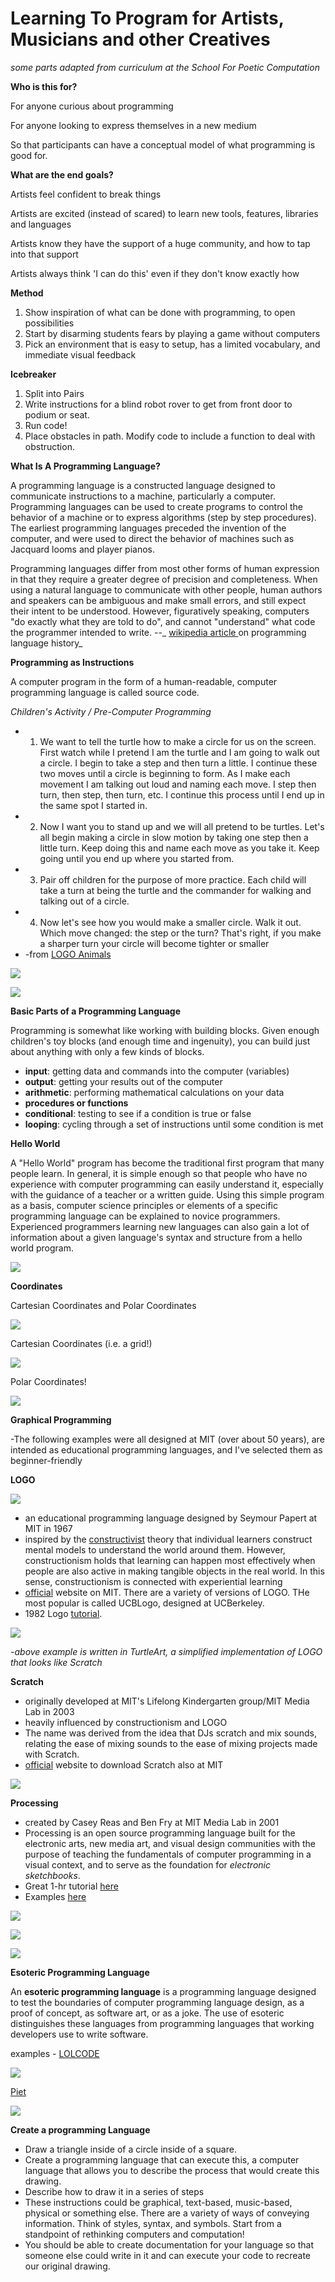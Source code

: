 # Learning To Program for Artists, Musicians and other Creatives

_some parts adapted from curriculum at the School For Poetic Computation_

**Who is this for?**

For anyone curious about programming

For anyone looking to express themselves in a new medium

So that participants can have a conceptual model of what programming is good for.

**What are the end goals?**

Artists feel confident to break things

Artists are excited (instead of scared) to learn new tools, features, libraries and languages

Artists know they have the support of a huge community, and how to tap into that support

Artists always think 'I can do this' even if they don't know exactly how

**Method**

1.  Show inspiration of what can be done with programming, to open possibilities
2.  Start by disarming students fears by playing a game without computers
3.  Pick an environment that is easy to setup, has a limited vocabulary, and immediate visual feedback

**Icebreaker**

1.  Split into Pairs
2.  Write instructions for a blind robot rover to get from front door to podium or seat.
3.  Run code!
4.  Place obstacles in path. Modify code to include a function to deal with obstruction.

**What Is A Programming Language?**

A programming language is a constructed language designed to communicate instructions to a machine, particularly a computer. Programming languages can be used to create programs to control the behavior of a machine or to express algorithms (step by step procedures). The earliest programming languages preceded the invention of the computer, and were used to direct the behavior of machines such as Jacquard looms and player pianos. 

Programming languages differ from most other forms of human expression in that they require a greater degree of precision and completeness. When using a natural language to communicate with other people, human authors and speakers can be ambiguous and make small errors, and still expect their intent to be understood. However, figuratively speaking, computers "do exactly what they are told to do", and cannot "understand" what code the programmer intended to write.  --_ [wikipedia article ](https://en.wikipedia.org/wiki/Programming_language)on programming language history_

**Programming as Instructions**

A computer program in the form of a human-readable, computer programming language is called source code. 

_Children's Activity / Pre-Computer Programming_

*   1. We want to tell the turtle how to make a circle for us on the screen. First watch while I pretend I am the turtle and I am going to walk out a circle. I begin to take a step and then turn a little. I continue these two moves until a circle is beginning to form. As I make each movement I am talking out loud and naming each move. I step then turn, then step, then turn, etc. I continue this process until I end up in the same spot I started in.
*   2. Now I want you to stand up and we will all pretend to be turtles. Let's all begin making a circle in slow motion by taking one step then a little turn. Keep doing this and name each move as you take it. Keep going until you end up where you started from.
*   3. Pair off children for the purpose of more practice. Each child will take a turn at being the turtle and the commander for walking and talking out of a circle.
*   4. Now let's see how you would make a smaller circle. Walk it out. Which move changed: the step or the turn? That's right, if you make a sharper turn your circle will become tighter or smaller
*   -from [LOGO Animals](http://el.media.mit.edu/logo-foundation/pubs/papers/animals/logo_animals.html)

![](https://dchtm6r471mui.cloudfront.net/hackpad.com_M7yVeLhW0L0_p.149896_1398344664104_10262165_10203529747664689_4160267545146171015_n.jpg)

![](https://dchtm6r471mui.cloudfront.net/hackpad.com_935Uui8LvlB_p.157611_1398386048863_photo%203.JPG)

**Basic Parts of a Programming Language**

Programming is somewhat like working with building blocks. Given enough children's toy blocks (and enough time and ingenuity), you can build just about anything with only a few kinds of blocks. 

*   **input**: getting data and commands into the computer (variables)
*   **output**: getting your results out of the computer
*   **arithmetic**: performing mathematical calculations on your data
*   **procedures or functions**
*   **conditional**: testing to see if a condition is true or false
*   **looping**: cycling through a set of instructions until some condition is met

**Hello World**

A "Hello World" program has become the traditional first program that many people learn. In general, it is simple enough so that people who have no experience with computer programming can easily understand it, especially with the guidance of a teacher or a written guide. Using this simple program as a basis, computer science principles or elements of a specific programming language can be explained to novice programmers. Experienced programmers learning new languages can also gain a lot of information about a given language's syntax and structure from a hello world program.

![](http://www.rarityguide.com/articles/content_images/1/academyfreshman/helloworld.gif)

**Coordinates**

Cartesian Coordinates and Polar Coordinates

![](http://www.bfoit.org/Intro_to_Programming/images/turtle_world.jpg)

Cartesian Coordinates (i.e. a grid!)

![](http://www.live-education.com/live-education/img/7thGrLessonAlgebra2.gif)

Polar Coordinates!

![](http://www.marriedtothesea.com/042010/logo-version-1.gif)

**Graphical Programming**

-The following examples were all designed at MIT (over about 50 years), are intended as educational programming languages, and I've selected them as beginner-friendly

**LOGO**

![](http://home.messiah.edu/~deroos/csc171/LogoLab/LogoHelp/logosqr1.jpg)

*   an educational programming language designed by Seymour Papert at MIT in 1967
*   inspired by the [constructivist](http://en.wikipedia.org/wiki/Constructivism_(learning_theory)) theory that individual learners construct mental models to understand the world around them. However, constructionism holds that learning can happen most effectively when people are also active in making tangible objects in the real world. In this sense, constructionism is connected with experiential learning
*   [official](http://el.media.mit.edu/logo-foundation/logo/programming.html) website on MIT. There are a variety of versions of LOGO. THe most popular is called UCBLogo, designed at UCBerkeley.
*   1982 Logo [tutorial](http://applelogointroduction.wikispaces.com/home).

![](http://en.flossmanuals.net/turtle-art/ch012_shapes-and-spectrum/_booki/turtle-art/static/OLPC_simple-TuteLearningWithTurtleArt-Turtle_Art_img_45-en.jpg)

_-above example is written in TurtleArt, a simplified implementation of LOGO that looks like Scratch_

**Scratch**

*   originally developed at MIT's Lifelong Kindergarten group/MIT Media Lab in 2003
*   heavily influenced by constructionism and LOGO
*   The name was derived from the idea that DJs scratch and mix sounds, relating the ease of mixing sounds to the ease of mixing projects made with Scratch.
*   [official](https://scratch.mit.edu/) website to download Scratch also at MIT

![](http://progopedia.com/static/upload_img/2010/01/09/hw.png)

**Processing**

*   created by Casey Reas and Ben Fry at MIT Media Lab in 2001
*   Processing is an open source programming language built for the electronic arts, new media art, and visual design communities with the purpose of teaching the fundamentals of computer programming in a visual context, and to serve as the foundation for _electronic_ _sketchbooks_. 
*   Great 1-hr tutorial [here](http://hello.processing.org/)
*   Examples [here](http://www.processing.org/exhibition/)

![](https://m1.behance.net/rendition/modules/99663657/disp/1bc837b6ef7f1a92a21b4561d00392fe.jpg)

![](http://reas.com/cave/reas_cave_3.jpg)

![](http://phillipstearns.files.wordpress.com/2013/12/stearns_fragmentedmemory_roco_02.jpg?w=950&h=632)

**Esoteric Programming Language**

An **esoteric programming language** is a programming language designed to test the boundaries of computer programming language design, as a proof of concept, as software art, or as a joke. The use of esoteric distinguishes these languages from programming languages that working developers use to write software. 

examples - [LOLCODE](http://en.wikipedia.org/wiki/LOLCODE)

![](http://blog.theavclub.tv/wp-content/uploads/2007/06/lolcode.gif)

[Piet](http://www.dangermouse.net/esoteric/piet.html)

![](http://www.dangermouse.net/esoteric/piet/Piet_hello_big.png)

**Create a programming Language**

*   Draw a triangle inside of a circle inside of a square.
*   Create a programming language that can execute this, a computer language that allows you to describe the process that would create this drawing.
*   Describe how to draw it in a series of steps
*   These instructions could be graphical, text-based, music-based, physical or something else. There are a variety of ways of conveying information. Think of styles, syntax, and symbols. Start from a standpoint of rethinking computers and computation!
*   You should be able to create documentation for your language so that someone else could write in it and can execute your code to recreate our original drawing.